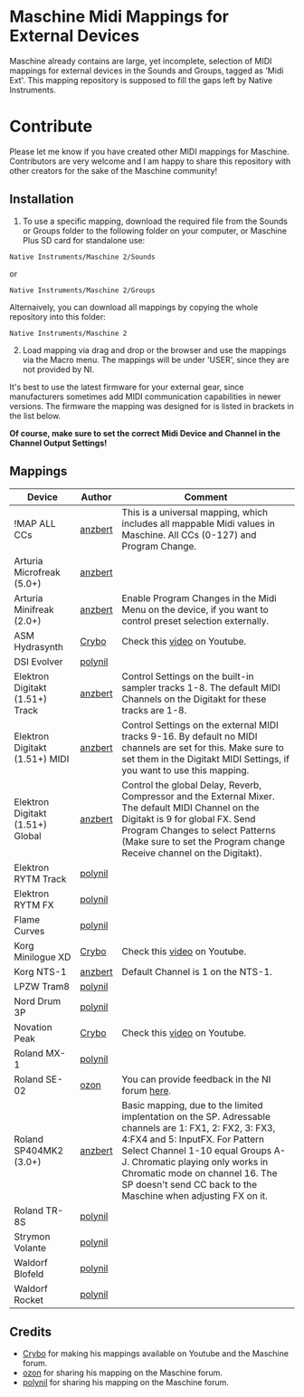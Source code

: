 # Maschine Midi Mappings for External Devices

Maschine already contains are large, yet incomplete, selection of MIDI mappings for external devices in the Sounds and Groups, tagged as 'Midi Ext'. This mapping repository is supposed to fill the gaps left by Native Instruments.

# Contribute

Please let me know if you have created other MIDI mappings for Maschine. Contributors are very welcome and I am happy to share this repository with other creators for the sake of the Maschine community!

## Installation

1. To use a specific mapping, download the required file from the Sounds or Groups folder to the following folder on your computer, or Maschine Plus SD card for standalone use:

`Native Instruments/Maschine 2/Sounds`

or

`Native Instruments/Maschine 2/Groups`

Alternaively, you can download all mappings by copying the whole repository into this folder:

`Native Instruments/Maschine 2`

2. Load mapping via drag and drop or the browser and use the mappings via the Macro menu. The mappings will be under 'USER', since they are not provided by NI.

It's best to use the latest firmware for your external gear, since manufacturers sometimes add MIDI communication capabilities in newer versions. The firmware the mapping was designed for is listed in brackets in the list below.

**Of course, make sure to set the correct Midi Device and Channel in the Channel Output Settings!**

## Mappings

| Device                           | Author                                                              | Comment                                                                                                                                                                                                                                                                                                              |
| -------------------------------- | ------------------------------------------------------------------- | -------------------------------------------------------------------------------------------------------------------------------------------------------------------------------------------------------------------------------------------------------------------------------------------------------------------- |
| !MAP ALL CCs                     | [anzbert](https://community.native-instruments.com/profile/anzbert) | This is a universal mapping, which includes all mappable Midi values in Maschine. All CCs (0-127) and Program Change.                                                                                                                                                                                                |
| Arturia Microfreak (5.0+)        | [anzbert](https://community.native-instruments.com/profile/anzbert) |                                                                                                                                                                                                                                                                                                                      |
| Arturia Minifreak (2.0+)         | [anzbert](https://community.native-instruments.com/profile/anzbert) | Enable Program Changes in the Midi Menu on the device, if you want to control preset selection externally.                                                                                                                                                                                                           |
| ASM Hydrasynth                   | [Crybo](https://www.youtube.com/@crybo)                             | Check this [video](https://www.youtube.com/watch?v=BRC1RV1-Bgw) on Youtube.                                                                                                                                                                                                                                          |
| DSI Evolver                      | [polynil](https://community.native-instruments.com/profile/polynil) |                                                                                                                                                                                                                                                                                                                      |
| Elektron Digitakt (1.51+) Track  | [anzbert](https://community.native-instruments.com/profile/anzbert) | Control Settings on the built-in sampler tracks 1-8. The default MIDI Channels on the Digitakt for these tracks are 1-8.                                                                                                                                                                                             |
| Elektron Digitakt (1.51+) MIDI   | [anzbert](https://community.native-instruments.com/profile/anzbert) | Control Settings on the external MIDI tracks 9-16. By default no MIDI channels are set for this. Make sure to set them in the Digitakt MIDI Settings, if you want to use this mapping.                                                                                                                               |
| Elektron Digitakt (1.51+) Global | [anzbert](https://community.native-instruments.com/profile/anzbert) | Control the global Delay, Reverb, Compressor and the External Mixer. The default MIDI Channel on the Digitakt is 9 for global FX. Send Program Changes to select Patterns (Make sure to set the Program change Receive channel on the Digitakt).                                                                     |
| Elektron RYTM Track              | [polynil](https://community.native-instruments.com/profile/polynil) |                                                                                                                                                                                                                                                                                                                      |
| Elektron RYTM FX                 | [polynil](https://community.native-instruments.com/profile/polynil) |
| Flame Curves                     | [polynil](https://community.native-instruments.com/profile/polynil) |                                                                                                                                                                                                                                                                                                                      |
| Korg Minilogue XD                | [Crybo](https://www.youtube.com/@crybo)                             | Check this [video](https://www.youtube.com/watch?v=iT-_8rAE6-A) on Youtube.                                                                                                                                                                                                                                          |
| Korg NTS-1                       | [anzbert](https://community.native-instruments.com/profile/anzbert) | Default Channel is 1 on the NTS-1.                                                                                                                                                                                                                                                                                   |
| LPZW Tram8                       | [polynil](https://community.native-instruments.com/profile/polynil) |                                                                                                                                                                                                                                                                                                                      |
| Nord Drum 3P                     | [polynil](https://community.native-instruments.com/profile/polynil) |                                                                                                                                                                                                                                                                                                                      |
| Novation Peak                    | [Crybo](https://www.youtube.com/@crybo)                             | Check this [video](https://www.youtube.com/watch?v=6yqgPkWPHl4) on Youtube.                                                                                                                                                                                                                                          |
| Roland MX-1                      | [polynil](https://community.native-instruments.com/profile/polynil) |                                                                                                                                                                                                                                                                                                                      |
| Roland SE-02                     | [ozon](https://community.native-instruments.com/profile/36333/ozon) | You can provide feedback in the NI forum [here](https://community.native-instruments.com/discussion/comment/125532).                                                                                                                                                                                                 |
| Roland SP404MK2 (3.0+)           | [anzbert](https://community.native-instruments.com/profile/anzbert) | Basic mapping, due to the limited implentation on the SP. Adressable channels are 1: FX1, 2: FX2, 3: FX3, 4:FX4 and 5: InputFX. For Pattern Select Channel 1-10 equal Groups A-J. Chromatic playing only works in Chromatic mode on channel 16. The SP doesn't send CC back to the Maschine when adjusting FX on it. |
| Roland TR-8S                     | [polynil](https://community.native-instruments.com/profile/polynil) |                                                                                                                                                                                                                                                                                                                      |
| Strymon Volante                  | [polynil](https://community.native-instruments.com/profile/polynil) |                                                                                                                                                                                                                                                                                                                      |
| Waldorf Blofeld                  | [polynil](https://community.native-instruments.com/profile/polynil) |                                                                                                                                                                                                                                                                                                                      |
| Waldorf Rocket                   | [polynil](https://community.native-instruments.com/profile/polynil) |                                                                                                                                                                                                                                                                                                                      |

## Credits

- [Crybo](https://www.youtube.com/@crybo) for making his mappings available on Youtube and the Maschine forum.
- [ozon](https://community.native-instruments.com/profile/36333/ozon) for sharing his mapping on the Maschine forum.
- [polynil](https://community.native-instruments.com/profile/polynil) for sharing his mapping on the Maschine forum.
